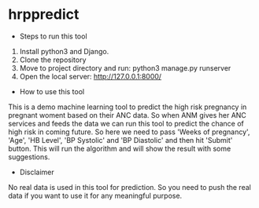 # hrppredict

- Steps to run this tool
1) Install python3 and Django.
2) Clone the repository
3) Move to project directory and run:  python3 manage.py runserver 
4) Open the local server: http://127.0.0.1:8000/

- How to use this tool

This is a demo machine learning tool to predict the high risk pregnancy in pregnant woment based on their ANC data. So when ANM gives her ANC services and feeds the data we can run this tool to predict the chance of high risk in coming future.
So here we need to pass 'Weeks of pregnancy', 'Age', 'HB Level', 'BP Systolic' and 'BP Diastolic' and then hit 'Submit' button. This will run the algorithm and will show the result with some suggestions.

- Disclaimer

No real data is used in this tool for prediction. So you need to push the real data if you want to use it for any meaningful purpose.


